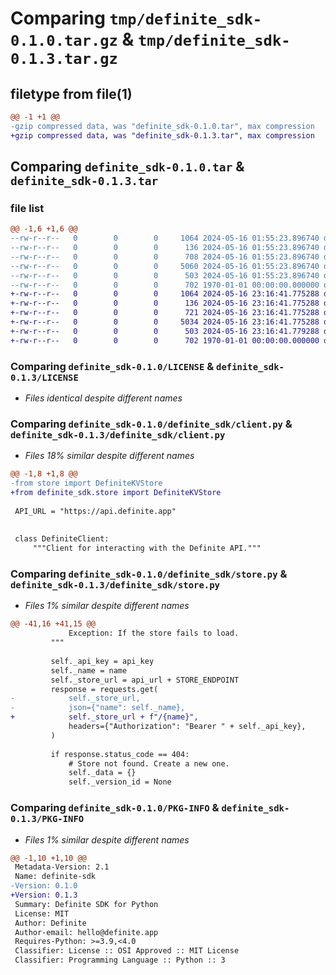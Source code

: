 # Comparing `tmp/definite_sdk-0.1.0.tar.gz` & `tmp/definite_sdk-0.1.3.tar.gz`

## filetype from file(1)

```diff
@@ -1 +1 @@
-gzip compressed data, was "definite_sdk-0.1.0.tar", max compression
+gzip compressed data, was "definite_sdk-0.1.3.tar", max compression
```

## Comparing `definite_sdk-0.1.0.tar` & `definite_sdk-0.1.3.tar`

### file list

```diff
@@ -1,6 +1,6 @@
--rw-r--r--   0        0        0     1064 2024-05-16 01:55:23.896740 definite_sdk-0.1.0/LICENSE
--rw-r--r--   0        0        0      136 2024-05-16 01:55:23.896740 definite_sdk-0.1.0/README.md
--rw-r--r--   0        0        0      708 2024-05-16 01:55:23.896740 definite_sdk-0.1.0/definite_sdk/client.py
--rw-r--r--   0        0        0     5060 2024-05-16 01:55:23.896740 definite_sdk-0.1.0/definite_sdk/store.py
--rw-r--r--   0        0        0      503 2024-05-16 01:55:23.896740 definite_sdk-0.1.0/pyproject.toml
--rw-r--r--   0        0        0      702 1970-01-01 00:00:00.000000 definite_sdk-0.1.0/PKG-INFO
+-rw-r--r--   0        0        0     1064 2024-05-16 23:16:41.775288 definite_sdk-0.1.3/LICENSE
+-rw-r--r--   0        0        0      136 2024-05-16 23:16:41.775288 definite_sdk-0.1.3/README.md
+-rw-r--r--   0        0        0      721 2024-05-16 23:16:41.775288 definite_sdk-0.1.3/definite_sdk/client.py
+-rw-r--r--   0        0        0     5034 2024-05-16 23:16:41.775288 definite_sdk-0.1.3/definite_sdk/store.py
+-rw-r--r--   0        0        0      503 2024-05-16 23:16:41.779288 definite_sdk-0.1.3/pyproject.toml
+-rw-r--r--   0        0        0      702 1970-01-01 00:00:00.000000 definite_sdk-0.1.3/PKG-INFO
```

### Comparing `definite_sdk-0.1.0/LICENSE` & `definite_sdk-0.1.3/LICENSE`

 * *Files identical despite different names*

### Comparing `definite_sdk-0.1.0/definite_sdk/client.py` & `definite_sdk-0.1.3/definite_sdk/client.py`

 * *Files 18% similar despite different names*

```diff
@@ -1,8 +1,8 @@
-from store import DefiniteKVStore
+from definite_sdk.store import DefiniteKVStore
 
 API_URL = "https://api.definite.app"
 
 
 class DefiniteClient:
     """Client for interacting with the Definite API."""
```

### Comparing `definite_sdk-0.1.0/definite_sdk/store.py` & `definite_sdk-0.1.3/definite_sdk/store.py`

 * *Files 1% similar despite different names*

```diff
@@ -41,16 +41,15 @@
             Exception: If the store fails to load.
         """
 
         self._api_key = api_key
         self._name = name
         self._store_url = api_url + STORE_ENDPOINT
         response = requests.get(
-            self._store_url,
-            json={"name": self._name},
+            self._store_url + f"/{name}",
             headers={"Authorization": "Bearer " + self._api_key},
         )
 
         if response.status_code == 404:
             # Store not found. Create a new one.
             self._data = {}
             self._version_id = None
```

### Comparing `definite_sdk-0.1.0/PKG-INFO` & `definite_sdk-0.1.3/PKG-INFO`

 * *Files 1% similar despite different names*

```diff
@@ -1,10 +1,10 @@
 Metadata-Version: 2.1
 Name: definite-sdk
-Version: 0.1.0
+Version: 0.1.3
 Summary: Definite SDK for Python
 License: MIT
 Author: Definite
 Author-email: hello@definite.app
 Requires-Python: >=3.9,<4.0
 Classifier: License :: OSI Approved :: MIT License
 Classifier: Programming Language :: Python :: 3
```

